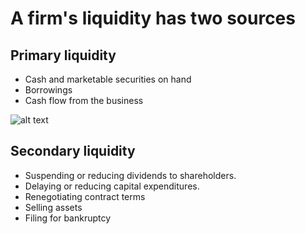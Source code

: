 # A firm's liquidity has two sources

## Primary liquidity

- Cash and marketable securities on hand
- Borrowings
- Cash flow from the business

![alt text](n7v3e7sh.bmp)

## Secondary liquidity

- Suspending or reducing dividends to shareholders.
- Delaying or reducing capital expenditures.
- Renegotiating contract terms
- Selling assets
- Filing for bankruptcy
